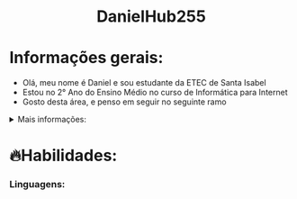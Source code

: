 <h1 align="center">DanielHub255</h1>

# Informações gerais:
<ul>
  <li>Olá, meu nome é Daniel e sou estudante da ETEC de Santa Isabel</li>
  <li>Estou no 2° Ano do Ensino Médio no curso de Informática para Internet</li>
  <li>Gosto desta área, e penso em seguir no seguinte ramo</li>
</ul>

<details>
  <summary>Mais informações:</summary>

  <p>Meu nome é Daniel Silva de Oliveira, tenho 16 anos e sou um estudante da ETEC (Escola Técnica) de Santa Isabel. Estou no 2° Ano do curso de Informática para Internet.</p>

  <p>Como o curso é Informática para Internet, estamos aprendendo diferentes campos da área. Até o momento, estamos aprendendo HTML, CSS, JavaScript, PHP, React-Native, SQL, Docker.   Também tivemos C++ e aulas de CorelDraw e Gimp.</p>
</details>

# 🔥Habilidades:
<h3>Linguagens:</h3>

<img src="">

